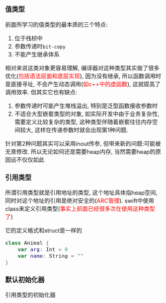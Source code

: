 <font size = 4>

### 值类型
前面所学习的值类型的最本质的三个特点:
1. 位于栈桢中
2. 参数传递时`bit-copy`
3. 不能产生继承体系

相对来说这类对象更容易理解, 编译器对这种类型其实做了很多优化(<font color = red>包括语法层面和底层实现</font>), 因为没有继承, 所以函数调用时是直接寻址, 不会产生动态调用(<font color = red>如c++中的虚函数</font>), 这就提高了调用效率. 但其实它也有缺点:
1. 参数传递时可能产生堆栈溢出, 特别是泛型函数接收参数时
2. 不适合大型嵌套类型的对象, 如实际开发中由于业务复杂性, 需要定义比较复杂的类型, 这种类型伴随着嵌套往往内存空间较大, 这样在传递参数时就会出现第1种问题.

针对第2种问题其实可以采用inout传参, 但带来新的问题:可能被无意修改. 所以无论如何还是需要heap内存, 当然需要heap的原因远不仅仅如此


### 引用类型
所谓引用类型就是引用地址的类型, 这个地址具体指heap空间, 同时对这个地址的引用是绝对安全的(<font color = red>ARC管理</font>). swift中使用class来定义引用类型(<font color = red>事实上前面已经很多次在使用这种类型了</font>)

它的定义格式和struct是一样的

```swift
class Animal {
    var arg: Int = 0
    var name: String = ""
}
```


### 默认初始化器
引用类型的初始化器

</font>
